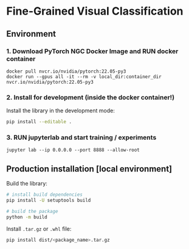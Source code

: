 # Fine-Grained Visual Classification

## Environment

### 1. Download PyTorch NGC Docker Image and RUN docker container

```
docker pull nvcr.io/nvidia/pytorch:22.05-py3
docker run --gpus all -it --rm -v local_dir:container_dir nvcr.io/nvidia/pytorch:22.05-py3
```

### 2. Install for development (inside the docker container!)

Install the library in the development mode:
```bash
pip install --editable .
```

### 3. RUN jupyterlab and start training / experiments
```
jupyter lab --ip 0.0.0.0 --port 8888 --allow-root
```


## Production installation [local environment]
Build the library:
```bash
# install build dependencies
pip install -U setuptools build

# build the package
python -m build
```

Install `.tar.gz` or `.whl` file:
```bash
pip install dist/<package_name>.tar.gz
```

